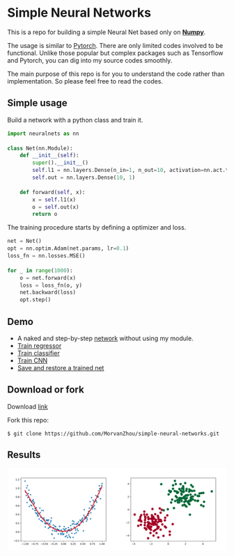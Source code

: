 # Simple Neural Networks
This is a repo for building a simple Neural Net based only on **[Numpy](http://www.numpy.org/)**.

The usage is similar to [Pytorch](https://pytorch.org/).
There are only limited codes involved to be functional.
Unlike those popular but complex packages such as Tensorflow and Pytorch,
you can dig into my source codes smoothly.

The main purpose of this repo is for you
to understand the code rather than implementation.
So please feel free to read the codes.


## Simple usage
Build a network with a python class and train it.
```python
import neuralnets as nn

class Net(nn.Module):
    def __init__(self):
        super().__init__()
        self.l1 = nn.layers.Dense(n_in=1, n_out=10, activation=nn.act.tanh)
        self.out = nn.layers.Dense(10, 1)

    def forward(self, x):
        x = self.l1(x)
        o = self.out(x)
        return o
```

The training procedure starts by defining a optimizer and loss.

```python
net = Net()
opt = nn.optim.Adam(net.params, lr=0.1)
loss_fn = nn.losses.MSE()

for _ in range(1000):
    o = net.forward(x)
    loss = loss_fn(o, y)
    net.backward(loss)
    opt.step()
```



## Demo
* A naked and step-by-step [network](/simple_nn.py) without using my module.
* [Train regressor](/train_regressor.py)
* [Train classifier](/train_classifier.py)
* [Train CNN](/train_cnn.py)
* [Save and restore a trained net](/save_model.py)


## Download or fork
Download [link](https://github.com/MorvanZhou/simple-neural-networks/archive/master.zip)

Fork this repo:
```
$ git clone https://github.com/MorvanZhou/simple-neural-networks.git
```

## Results
![img](/demo.png)